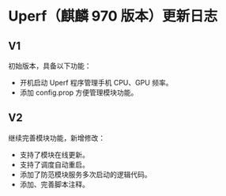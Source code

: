 # Uperf（麒麟 970 版本）更新日志
## V1
初始版本，具备以下功能：
- 开机启动 Uperf 程序管理手机 CPU、GPU 频率。
- 添加 config.prop 方便管理模块功能。
## V2
继续完善模块功能，新增修改：
- 支持了模块在线更新。
- 支持了调度自动重启。
- 添加了防范模块服务多次启动的逻辑代码。
- 添加、完善脚本注释。
